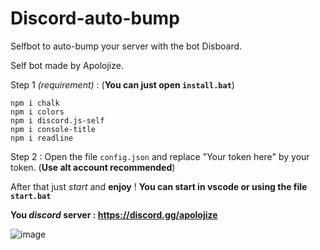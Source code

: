 # Discord-auto-bump
Selfbot to auto-bump your server with the bot Disboard.

Self bot made by Apolojize.

Step 1 _(requirement)_ :
(**You can just open `install.bat`**)
```
npm i chalk
npm i colors
npm i discord.js-self
npm i console-title
npm i readline
```

Step 2 : 
Open the file `config.json` and replace "Your token here" by your token. (**Use alt account recommended**)

After that just _start_ and **enjoy** !
**You can start in vscode or using the file `start.bat`**

**You _discord_ server : https://discord.gg/apolojize**

![image](https://user-images.githubusercontent.com/84992745/128404525-d4955a64-9069-4a73-8504-3ff6d7ed3dda.png)

